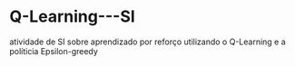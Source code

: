 # Q-Learning---SI
atividade de SI sobre aprendizado por reforço utilizando o Q-Learning e a políticia Epsilon-greedy
